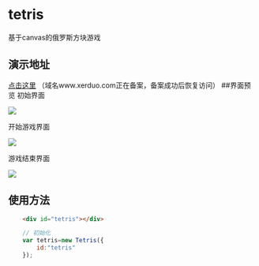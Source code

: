 # tetris
基于canvas的俄罗斯方块游戏
## 演示地址
[点击这里](http://www.xerduo.com/) （域名www.xerduo.com正在备案，备案成功后恢复访问）
##界面预览
初始界面

![](http://onix7zh9h.bkt.clouddn.com/17-10-9/51229534.jpg)

开始游戏界面

![](http://onix7zh9h.bkt.clouddn.com/17-10-9/7084383.jpg)

游戏结束界面

![](http://onix7zh9h.bkt.clouddn.com/17-10-9/21856968.jpg)

## 使用方法
```html
    <div id="tetris"></div>
```
```javascript
    // 初始化
    var tetris=new Tetris({
        id:"tetris"
    });
```
